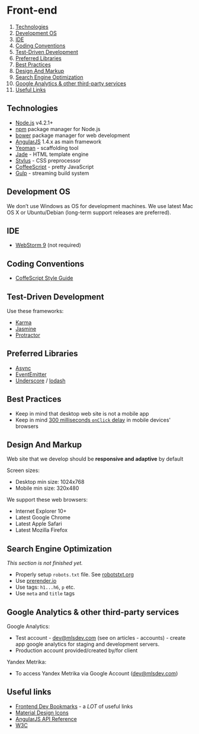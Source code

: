 # Front-end

1. [Technologies](#technologies)
1. [Development OS](#development-os)
1. [IDE](#ide)
1. [Coding Conventions](#coding-conventions)
1. [Test-Driven Development](#test-driven-development)
1. [Preferred Libraries](#preferred-libraries)
1. [Best Practices](#best-practices)
1. [Design And Markup](#design-and-markup)
1. [Search Engine Optimization](#search-engine-optimization)
1. [Google Analytics & other third-party services](#google-analytics-&-other-third-party-services)
1. [Useful Links](#useful-links)


## Technologies

* [Node.js](https://nodejs.org/en) v4.2.1+
* [npm](https://www.npmjs.com) package manager for Node.js
* [bower](http://bower.io) package manager for web development
* [AngularJS](https://angularjs.org) 1.4.х as main framework
* [Yeoman](http://yeoman.io) - scaffolding tool
* [Jade](http://jade-lang.com) - HTML template engine
* [Stylus](http://learnboost.github.io/stylus) - CSS preprocessor
* [CoffeeScript](http://coffeescript.org) - pretty JavaScript
* [Gulp](http://gulpjs.com) - streaming build system


## Development OS

We don’t use Windows as OS for development machines. We use latest Mac OS X or Ubuntu/Debian (long-term support releases are preferred).


## IDE

* [WebStorm 9](https://www.jetbrains.com/webstorm) (not required)


## Coding Conventions
* [CoffeScript Style Guide](https://github.com/polarmobile/coffeescript-style-guide/blob/master/README.md)


## Test-Driven Development

Use these frameworks: 
* [Karma](http://karma-runner.github.io)
* [Jasmine](http://jasmine.github.io)
* [Protractor](http://angular.github.io/protractor)


## Preferred Libraries

* [Async](https://github.com/caolan/async)
* [EventEmitter](https://github.com/Olical/EventEmitter)
* [Underscore](http://underscorejs.org) / [lodash](https://lodash.com)


## Best Practices

* Keep in mind that desktop web site is not a mobile app
* Keep in mind [300 milliseconds `onClick` delay](http://www.sitepoint.com/5-ways-prevent-300ms-click-delay-mobile-devices) in mobile devices' browsers


## Design And Markup

Web site that we develop should be **responsive and adaptive** by default

Screen sizes:
* Desktop min size: 1024x768
* Mobile min size: 320x480

We support these web browsers: 
* Internet Explorer 10+
* Latest Google Chrome
* Latest Apple Safari
* Latest Mozilla Firefox


## Search Engine Optimization

_This section is not finished yet._

* Properly setup `robots.txt` file. See [robotstxt.org](http://www.robotstxt.org)
* Use [prerender.io](https://prerender.io)
* Use tags: `h1...h6`, `p` etc.
* Use `meta` and `title` tags

## Google Analytics & other third-party services

Google Analytics:
* Test account - dev@mlsdev.com (see on articles - accounts) - create app google analytics for staging and development servers.
* Production account provided/created by/for client

Yandex Metrika:
* To access Yandex Metrika via Google Account (dev@mlsdev.com)

## Useful links
* [Frontend Dev Bookmarks](https://github.com/dypsilon/frontend-dev-bookmarks) - a _LOT_ of useful links
* [Material Design Icons](https://materialdesignicons.com)
* [AngularJS API Reference](https://docs.angularjs.org/api)
* [W3C](http://w3.org)

